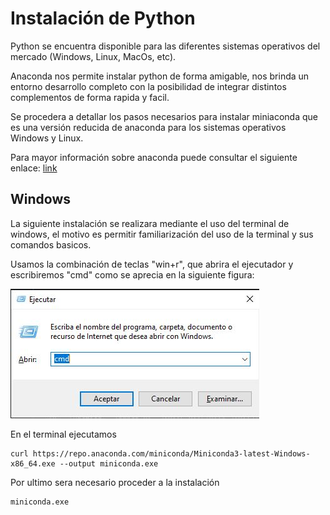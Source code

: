 # Instalación de Python

Python se encuentra disponible para las diferentes sistemas operativos del mercado (Windows, Linux, MacOs, etc).

Anaconda nos permite instalar python de forma amigable, nos brinda un entorno desarrollo completo con la posibilidad de integrar distintos complementos de forma rapida y facil.

Se procedera a detallar los pasos necesarios para instalar miniaconda que es una versión reducida de anaconda para los sistemas operativos Windows y Linux.

Para mayor información sobre anaconda puede consultar el siguiente enlace: [link](https://docs.conda.io/en/latest/index.html)

## Windows

La siguiente instalación se realizara mediante el uso del terminal de windows, el motivo es permitir familiarización del uso de la terminal y sus comandos basicos.

Usamos la combinación de teclas "win+r", que abrira el ejecutador y escribiremos "cmd" como se aprecia en la siguiente figura:

![fig1](https://github.com/oolaya1815/variados/blob/main/python/images/install1.JPG)

En el terminal ejecutamos 

```
curl https://repo.anaconda.com/miniconda/Miniconda3-latest-Windows-x86_64.exe --output miniconda.exe
```

Por ultimo sera necesario proceder a la instalación
```
miniconda.exe
```
